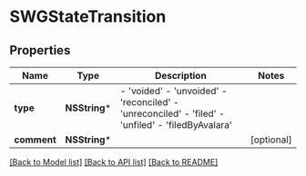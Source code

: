 # SWGStateTransition

## Properties
Name | Type | Description | Notes
------------ | ------------- | ------------- | -------------
**type** | **NSString*** | - &#39;voided&#39; - &#39;unvoided&#39; - &#39;reconciled&#39; - &#39;unreconciled&#39; - &#39;filed&#39; - &#39;unfiled&#39; - &#39;filedByAvalara&#39;  | 
**comment** | **NSString*** |  | [optional] 

[[Back to Model list]](../README.md#documentation-for-models) [[Back to API list]](../README.md#documentation-for-api-endpoints) [[Back to README]](../README.md)


